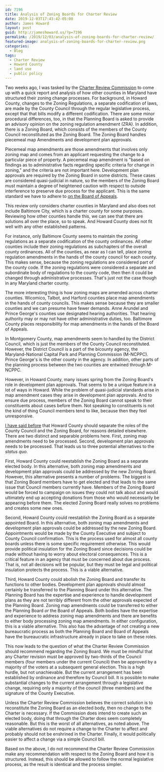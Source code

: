 ```yaml
---
id: 7196
title: Analysis of Zoning Boards for Charter Review
date: 2019-12-03T17:43:42-05:00
author: James Howard
layout: post
guid: http://jameshoward.us/?p=7196
permalink: /2019/12/03/analysis-of-zoning-boards-for-charter-review/
featured-image: analysis-of-zoning-boards-for-charter-review.png
categories:
  - Blog
tags:
  - Charter Review
  - Howard County
  - land use
  - public policy
---
```

Two weeks ago, I was tasked by the [Charter Review
Commission](https://cc.howardcountymd.gov/About-Us/Commissions-Task-Forces-and-Special-Reports/Charter-Review-Commission-2019)
to come up with a quick report and analysis of how other counties
in Maryland have structured their zoning change processes. For
background, in Howard County, changes to the Zoning Regulations, a
separate codification of laws, are made by the County Council through
the regular legislative process, except that that bills modify a
different codification. There are some minor procedural differences,
too, in that the Planning Board is asked to provide an advisory
opinion on the zoning regulation amendment (ZRA). In addition, there
is a Zoning Board, which consists of the members of the County
Council reconstituted as the Zoning Board. The Zoning Board handles
piecemeal map Amendments and development plan approvals.

Piecemeal map amendments are those amendments that involves only
zoning map and comes from an applicant requesting the change to a
particular piece of property. A piecemeal map amendment is "based
on findings as to administrative facts regarding specific criteria
for change in zoning," and the criteria are not important here.
Development plan approvals are required by the Zoning Board in some
districts. These cases are considered quasi-judicial in nature, so
the members of the Zoning Board must maintain a degree of heightened
caution with respect to outside interference to preserve due process
for the applicant. This is the same standard we have to adhere to
[on the Board of
Appeals](https://cc.howardcountymd.gov/Zoning-Land-Use/Board-of-Appeals).

This review only considers charter counties in Maryland and also
does not include Baltimore City, which is a charter county for some
purposes. Reviewing how other counties handle this, we can see that
there are solutions all over the place, so to speak. And Howard
County does not fit well with any other established patterns.

For instance, only Baltimore County seems to maintain the zoning
regulations as a separate codification of the county ordinances.
All other counties include their zoning regulations as subchapters
of the overall county ordinances. All of the counties, as near as
I can tell, place zoning regulation amendments in the hands of the
county council for each county. This makes sense, because the zoning
regulations are considered part of the county code. If the zoning
regulations were considered a separate and subordinate body of
regulations to the county code, then then it could be changed through
administrative processes. That's just not the case though in any
Maryland charter county.

The more interesting thing is how zoning maps are amended across
charter counties. Wicomico, Talbot, and Harford counties place map
amendments in the hands of county councils. This makes sense because
they are smaller counties and we can presume have fewer demands.
Anne Arundel and Prince George's counties use designated hearing
authorities. That hearing authority may or may not have other
administrative duties, too. Baltimore County places responsibility
for map amendments in the hands of the Board of Appeals.

In Montgomery County, map amendments seem to handled by the District
Council, which is just the members of the County Council reconstituted.
However, the District Council is a part of the bicounty agency, the
Maryland-National Capital Park and Planning Commission (M-NCPPC).
Prince George's is the other county in the agency. In addition,
other parts of the planning process between the two counties are
entwined through M-NCPPC.

However, in Howard County, many issues spring from the Zoning Board's
role in development plan approvals. That seems to be a unique feature
in a lot of ways in Howard. While the problem of quasi-judicial
standards arise in map amendment cases they arise in development
plan approvals. And to ensure due process, members of the Zoning
Board cannot speak to their constituents about cases before them.
Not speaking to constituents is not the kind of thing Council members
tend to like, because then they feel unresponsive.

[I have said
before](/2019/02/09/howard-county-should-free-the-zoning-board/)
that Howard County should separate the roles of the County Council
and the Zoning Board, for reasons detailed elsewhere. There are two
distinct and separable problems here. First, zoning map amendments
need to be processed. Second, development plan approvals needs to
be processed. That leads us to three potential alternatives to the
_status quo_.

First, Howard County could reestablish the Zoning Board as a separate
elected body. In this alternative, both zoning map amendments and
development plan approvals could be addressed by the new Zoning
Board. However, this alternative presents a number of problems. The
biggest is that Zoning Board members have to get elected and that
leads to the same issue that Council members currently have. Members
of the Zoning Board would be forced to campaign on issues they could
not talk about and would ultimately end up accepting donations from
those who would necessarily be appearing before them. The elected
Zoning Board really solves no problems and creates some new ones.

Second, Howard County could reestablish the Zoning Board as a
separate appointed Board. In this alternative, both zoning map
amendments and development plan approvals could be addressed by the
new Zoning Board. Appointments would be made by the County Executive
and subject to County Council confirmation. This is the process
used for almost all county boards unless there is some specific
requirement otherwise. This would provide political insulation for
the Zoning Board since decisions could be made without having to
worry about electoral consequences. This is a critical feature in
an agency that must be concerned about due process. That is, not
all decisions will be popular, but they must be legal and political
insulation protects the process. This is a viable alternative.

Third, Howard County could abolish the Zoning Board and transfer
its functions to other bodies. Development plan approvals should
almost certainly be transferred to the Planning Board under this
alternative. The Planning Board has the expertise and experience
to handle development plans as they are not terribly different from
the other approvals expected of the Planning Board. Zoning map
amendments could be transferred to either the Planning Board _or_
the Board of Appeals. Both bodies have the expertise and experience
to address zoning map amendments and there are benefits to either
body processing zoning map amendments. In either configuration,
this is a viable alternative. This also has the advantage of not
creating a new bureaucratic process as both the Planning Board and
Board of Appeals have the bureaucratic infrastructure already in
place to take on these roles.

This now leads to the question of what the Charter Review Commission
should recommend regarding the Zoning Board. We must be mindful
that any Charter revision must be approved by two-thirds of the
Council members (four members under the current Council) then be
approved by a majority of the voters at a subsequent general election.
This is a high hurdle, but not unachievable. But the current
arrangement has been established by ordinance and therefore by
Council bill. It is possible to make substantial changes to the
current arrangement through a legislative change, requiring only a
majority of the council (three members) and the signature of the
County Executive.

Unless the Charter Review Commission believes the correct solution
is to reconstitute the Zoning Board as an elected body, then no
change to the Charter is necessary. If the Commission does intend
to create such an elected body, doing that through the Charter does
seem completely reasonable. But this is the worst of all alternatives,
as noted above. The viable alternatives do not require a change to
the Charter to affect and probably should not be enshrined in the
Charter. Finally, it would politically easier to affect a change
via a simple Council bill.

Based on the above, I do not recommend the Charter Review Commission
make any recommendation with respect to the Zoning Board and how
it is structured. Instead, this should be allowed to follow the
normal legislative process, as the result is identical and the
process simpler.
